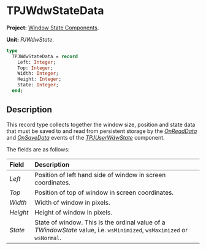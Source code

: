# TPJWdwStateData #

**Project:** [Window State Components](../API.md).

**Unit:** _PJWdwState_.

```pascal
type
  TPJWdwStateData = record
    Left: Integer;
    Top: Integer;
    Width: Integer;
    Height: Integer;
    State: Integer;
  end;
```

## Description ##

This record type collects together the window size, position and state data that must be saved to and read from persistent storage by the _[OnReadData](./TPJUserWdwState-OnReadData.md)_ and _[OnSaveData](./TPJUserWdwState-OnSaveData.md)_ events of the _[TPJUserWdwState](./TPJUserWdwState.md)_ component.

The fields are as follows:

| Field | Description |
|:-------|:------------------------------------------------------------|
| _Left_ | Position of left hand side of window in screen coordinates. |
| _Top_ | Position of top of window in screen coordinates. |
| _Width_ | Width of window in pixels. |
| _Height_ | Height of window in pixels. |
| _State_ | State of window. This is the ordinal value of a _TWindowState_ value, i.e. `wsMinimized`, `wsMaximized` or `wsNormal`. |
